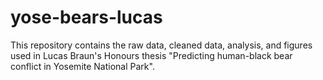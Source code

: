 # yose-bears-lucas

This repository contains the raw data, cleaned data, analysis, and figures used in Lucas Braun's Honours thesis "Predicting human-black bear conflict in Yosemite National Park".
